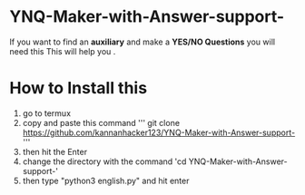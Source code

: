 # YNQ-Maker-with-Answer-support-
If you want to find an **auxiliary** and make a **YES/NO Questions** you will need this This will help you .
# How to Install  this 

1) go to termux
2) copy and paste this command 
'''
git clone https://github.com/kannanhacker123/YNQ-Maker-with-Answer-support- 
'''
3) then hit the Enter 
4) change the directory with the command 
'cd YNQ-Maker-with-Answer-support-'
5) then type  "python3 english.py" and hit enter
